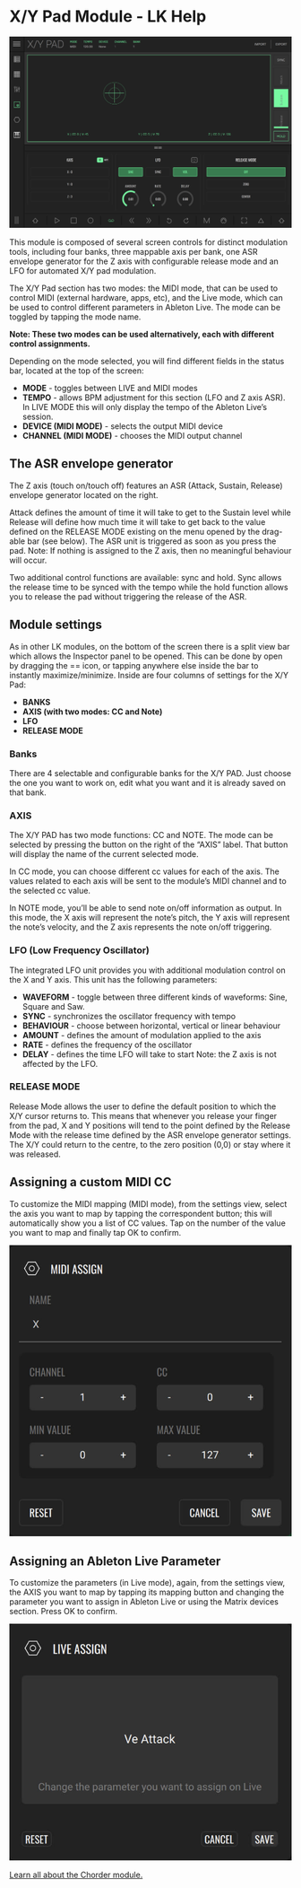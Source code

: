 # X/Y Pad Module - LK Help

![LK X/Y Modulation Control Pad Module](/lk/images/xy/overview.jpg?width=2732&height=2048)

This module is composed of several screen controls for distinct modulation tools, including four banks, three mappable axis per bank, one ASR envelope generator for the Z axis with configurable release mode and an LFO for automated X/Y pad modulation.

The X/Y Pad section has two modes: the MIDI mode, that can be used to control MIDI (external hardware, apps, etc), and the Live mode, which can be used to control different parameters in Ableton Live. The mode can be toggled by tapping the mode name.

**Note: These two modes can be used alternatively, each with different control assignments.**

Depending on the mode selected, you will find different fields in the status bar, located at the top of the screen:

- **MODE** - toggles between LIVE and MIDI modes
- **TEMPO** - allows BPM adjustment for this section (LFO and Z axis ASR). In LIVE MODE this will only display the tempo of the Ableton Live’s session.
- **DEVICE (MIDI MODE)** - selects the output MIDI device
- **CHANNEL (MIDI MODE)** - chooses the MIDI output channel

## The ASR envelope generator

The Z axis (touch on/touch off) features an ASR (Attack, Sustain, Release) envelope generator located on the right.

Attack defines the amount of time it will take to get to the Sustain level while Release will define how much time it will take to get back to the value defined on the RELEASE MODE existing on the menu opened by the drag-able bar (see below). The ASR unit is triggered as soon as you press the pad.
Note: If nothing is assigned to the Z axis, then no meaningful behaviour will occur.

Two additional control functions are available: sync and hold. Sync allows the release time to be synced with the tempo while the hold function allows you to release the pad without triggering the release of the ASR.

## Module settings

As in other LK modules, on the bottom of the screen there is a split view bar which allows the Inspector panel to be opened. This can be done by open by dragging the == icon, or tapping anywhere else inside the bar to instantly maximize/minimize. Inside are four columns of settings for the X/Y Pad:

- **BANKS**
- **AXIS (with two modes: CC and Note)**
- **LFO**
- **RELEASE MODE**

### Banks

There are 4 selectable and configurable banks for the X/Y PAD. Just choose the one you want to work on, edit what you want and it is already saved on that bank.

### AXIS

The X/Y PAD has two mode functions: CC and NOTE. The mode can be selected by pressing the button on the right of the “AXIS” label. That button will display the name of the current selected mode.

In CC mode, you can choose different cc values for each of the axis. The values related to each axis will be sent to the module’s MIDI channel and to the selected cc value.

In NOTE mode, you’ll be able to send note on/off information as output. In this mode, the X axis will represent the note’s pitch, the Y axis will represent the note’s velocity, and the Z axis represents the note on/off triggering.

### LFO (Low Frequency Oscillator)

The integrated LFO unit provides you with additional modulation control on the X and Y axis. This unit has the following parameters:

- **WAVEFORM** - toggle between three different kinds of waveforms: Sine, Square and Saw.
- **SYNC** - synchronizes the oscillator frequency with tempo
- **BEHAVIOUR** - choose between horizontal, vertical or linear behaviour
- **AMOUNT** - defines the amount of modulation applied to the axis
- **RATE** - defines the frequency of the oscillator
- **DELAY** - defines the time LFO will take to start Note: the Z axis is not affected by the LFO.

### RELEASE MODE

Release Mode allows the user to define the default position to which the X/Y cursor returns to. This means that whenever you release your finger from the pad, X and Y positions will tend to the point defined by the Release Mode with the release time defined by the ASR envelope generator settings. The X/Y could return to the centre, to the zero position (0,0) or stay where it was released.

## Assigning a custom MIDI CC

To customize the MIDI mapping (MIDI mode), from the settings view, select the axis you want to map by tapping the correspondent button; this will automatically show you a list of CC values. Tap on the number of the value you want to map and finally tap OK to confirm.

![Axis assign on MIDI mode](/lk/images/xy/axis-assign-midi-mode.jpg)

## Assigning an Ableton Live Parameter

To customize the parameters (in Live mode), again, from the settings view, the AXIS you want to map by tapping its mapping button and changing the parameter you want to assign in Ableton Live or using the Matrix devices section. Press OK to confirm.

![Axis assign live mode](/lk/images/xy/axis-assign-live-mode.jpg)

[Learn all about the Chorder module.](chorder)
